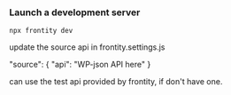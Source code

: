 ### Launch a development server

```
npx frontity dev
```

update the source api in frontity.settings.js

"source": {
  "api": "WP-json API here"
}

can use the test api provided by frontity, if don't have one.

